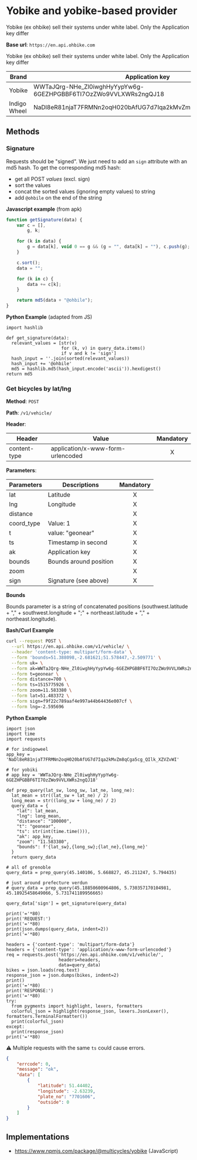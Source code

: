 # Yobike and yobike-based provider

Yobike (ex ohbike) sell their systems under white label.
Only the Application key differ

**Base url**: `https://en.api.ohbike.com`

Yobike (ex ohbike) sell their systems under white label.
Only the Application key differ

| Brand        | Application key                                                  |
| ------------ | ---------------------------------------------------------------- |
| Yobike       | WWTaJQrg-NHe_Zl0iwghHyYypYw6g-6GEZHPGBBF6TI7OzZWo9VVLXWRs2ngQJ18 |
| Indigo Wheel | NaDl8eR81njaT7FRMNn2oqH020bAfUG7d7Iqa2kMvZm8qCga5cg_QIlk_XZVZvWI |

## Methods

### Signature

Requests should be "signed". We just need to add an `sign` attribute with an md5 hash.
To get the corresponding md5 hash:

* get all POST _values_ (excl. sign)
* sort the values
* concat the sorted values (ignoring empty values) to string
* add `@ohbile` on the end of the string

**Javascript example** (from apk)

```JavaScript
function getSignature(data) {
    var c = [],
        g, k;

    for (k in data) {
        g = data[k], void 0 == g && (g = "", data[k] = ""), c.push(g);
    }

    c.sort();
    data = "";

    for (k in c) {
        data += c[k];
    }

    return md5(data + "@ohbile");
}
```

**Python Example** (adapted from JS)

```python3
import hashlib

def get_signature(data):
  relevant_values = [str(v)
                     for (k, v) in query_data.items()
                     if v and k != 'sign']
  hash_input = ''.join(sorted(relevant_values))
  hash_input += '@ohbile'
  md5 = hashlib.md5(hash_input.encode('ascii')).hexdigest()
return md5
```

### Get bicycles by lat/lng

**Method**: `POST`

**Path**: `/v1/vehicle/`

**Header**:

| Header       | Value                             | Mandatory |
| ------------ | --------------------------------- | :-------: |
| content-type | application/x-www-form-urlencoded |     X     |

**Parameters**:

| Parameters | Descriptions           | Mandatory |
| ---------- | ---------------------- | :-------: |
| lat        | Latitude               |     X     |
| lng        | Longitude              |     X     |
| distance   |                        |     X     |
| coord_type | Value: 1               |     X     |
| t          | value: "geonear"       |     X     |
| ts         | Timestamp in second    |     X     |
| ak         | Application key        |     X     |
| bounds     | Bounds around position |     X     |
| zoom       |                        |     X     |
| sign       | Signature (see above)  |     X     |

**Bounds**

Bounds parameter is a string of concatenated positions (southwest.latitude + "," + southwest.longitude + ";" + northeast.latitude + "," + northeast.longitude).

**Bash/Curl Example**

```bash
curl --request POST \
  --url https://en.api.ohbike.com/v1/vehicle/ \
  --header 'content-type: multipart/form-data' \
  --form 'bounds=51.388098,-2.681621;51.578447,-2.509771' \
  --form uk= \
  --form ak=WWTaJQrg-NHe_Zl0iwghHyYypYw6g-6GEZHPGBBF6TI7OzZWo9VVLXWRs2ngQJ18 \
  --form t=geonear \
  --form distance=700 \
  --form ts=1515775926 \
  --form zoom=11.583380 \
  --form lat=51.483372 \
  --form sign=f9f22c789aaf4e997a44b64436e007cf \
  --form lng=-2.595696
```

**Python Example**

```python3
import json
import time
import requests

# for indigoweel
app_key = 'NaDl8eR81njaT7FRMNn2oqH020bAfUG7d7Iqa2kMvZm8qCga5cg_QIlk_XZVZvWI'

# for yobiki
# app_key = 'WWTaJQrg-NHe_Zl0iwghHyYypYw6g-6GEZHPGBBF6TI7OzZWo9VVLXWRs2ngQJ18'

def prep_query(lat_sw, long_sw, lat_ne, long_ne):
  lat_mean = str((lat_sw + lat_ne) / 2)
  long_mean = str((long_sw + long_ne) / 2)
  query_data = {
    "lat": lat_mean,
    "lng": long_mean,
    "distance": "100000",
    "t": "geonear",
    "ts": str(int(time.time())),
    "ak": app_key,
    "zoom": "11.583380",
    "bounds": f'{lat_sw},{long_sw};{lat_ne},{long_ne}'
  }
  return query_data

# all of grenoble
query_data = prep_query(45.140106, 5.668827, 45.211247, 5.794435)

# just around prefecture verdun
# query_data = prep_query(45.18850600964806, 5.730357170104981, 45.18925458649066, 5.731741189956665)

query_data['sign'] = get_signature(query_data)

print('='*80)
print('REQUEST:')
print('='*80)
print(json.dumps(query_data, indent=2))
print('='*80)

headers = {'content-type': 'multipart/form-data'}
headers = {'content-type': 'application/x-www-form-urlencoded'}
req = requests.post('https://en.api.ohbike.com/v1/vehicle/',
                    headers=headers,
                    data=query_data)
bikes = json.loads(req.text)
response_json = json.dumps(bikes, indent=2)
print()
print('='*80)
print('RESPONSE:')
print('='*80)
try:
  from pygments import highlight, lexers, formatters
  colorful_json = highlight(response_json, lexers.JsonLexer(), formatters.TerminalFormatter())
  print(colorful_json)
except:
  print(response_json)
print('='*80)
```

:warning: Multiple requests with the same `ts` could cause errors.

```JSON
{
	"errcode": 0,
	"message": "ok",
	"data": [
		{
			"latitude": 51.44402,
			"longitude": -2.63239,
			"plate_no": "7701606",
			"outside": 0
		}
    ]
}
```

## Implementations

* https://www.npmjs.com/package/@multicycles/yobike (JavaScript)
